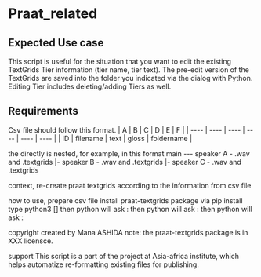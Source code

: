 # Praat_related

## Expected Use case
This script is useful for the situation that you want to edit the existing TextGrids Tier information (tier name, tier text). The pre-edit version of the TextGrids are saved into the folder you indicated via the dialog with Python. Editing Tier includes deleting/adding Tiers as well. 


## Requirements
Csv file should follow this format.
|  A  |  B  |  C  |  D  |  E  |  F  |
| ---- | ---- | ---- | ---- | ---- | ---- |
|  ID  |  filename  |  text  |  gloss |  foldername |

the directly is nested, for example, in this format
main --- speaker A - .wav and .textgrids
      |- speaker B - .wav and .textgrids
      |- speaker C - .wav and .textgrids
    

context, 
re-create praat textgrids according to the information from csv file

how to use,
prepare csv file
install praat-textgrids package via pip install
type python3 [] 
then python will ask : 
then python will ask : 
then python will ask : 

copyright
created by Mana ASHIDA
note: the praat-textgrids package is in XXX licensce.

support
This script is a part of the project at Asia-africa institute, which helps automatize re-formatting existing files for publishing.

